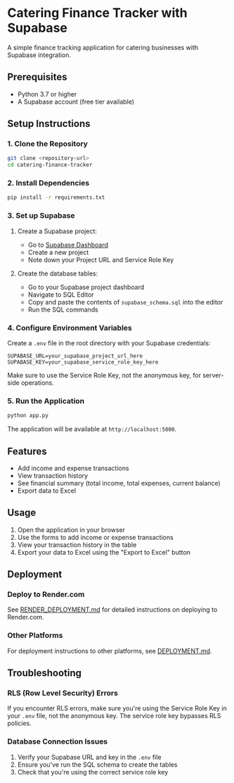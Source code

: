 # Catering Finance Tracker with Supabase

A simple finance tracking application for catering businesses with Supabase integration.

## Prerequisites

- Python 3.7 or higher
- A Supabase account (free tier available)

## Setup Instructions

### 1. Clone the Repository

```bash
git clone <repository-url>
cd catering-finance-tracker
```

### 2. Install Dependencies

```bash
pip install -r requirements.txt
```

### 3. Set up Supabase

1. Create a Supabase project:
   - Go to [Supabase Dashboard](https://app.supabase.com/)
   - Create a new project
   - Note down your Project URL and Service Role Key

2. Create the database tables:
   - Go to your Supabase project dashboard
   - Navigate to SQL Editor
   - Copy and paste the contents of `supabase_schema.sql` into the editor
   - Run the SQL commands

### 4. Configure Environment Variables

Create a `.env` file in the root directory with your Supabase credentials:

```env
SUPABASE_URL=your_supabase_project_url_here
SUPABASE_KEY=your_supabase_service_role_key_here
```

Make sure to use the Service Role Key, not the anonymous key, for server-side operations.

### 5. Run the Application

```bash
python app.py
```

The application will be available at `http://localhost:5000`.

## Features

- Add income and expense transactions
- View transaction history
- See financial summary (total income, total expenses, current balance)
- Export data to Excel

## Usage

1. Open the application in your browser
2. Use the forms to add income or expense transactions
3. View your transaction history in the table
4. Export your data to Excel using the "Export to Excel" button

## Deployment

### Deploy to Render.com

See [RENDER_DEPLOYMENT.md](RENDER_DEPLOYMENT.md) for detailed instructions on deploying to Render.com.

### Other Platforms

For deployment instructions to other platforms, see [DEPLOYMENT.md](DEPLOYMENT.md).

## Troubleshooting

### RLS (Row Level Security) Errors

If you encounter RLS errors, make sure you're using the Service Role Key in your `.env` file, not the anonymous key. The service role key bypasses RLS policies.

### Database Connection Issues

1. Verify your Supabase URL and key in the `.env` file
2. Ensure you've run the SQL schema to create the tables
3. Check that you're using the correct service role key